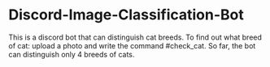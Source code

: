 # Discord-Image-Classification-Bot
This is a discord bot that can distinguish cat breeds. To find out what breed of cat: upload a photo and write the command #check_cat. So far, the bot can distinguish only 4 breeds of cats.
